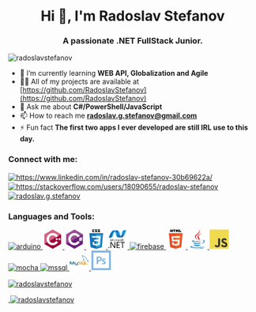 <h1 align="center">Hi 👋, I'm Radoslav Stefanov</h1>
<h3 align="center">A passionate .NET FullStack Junior.</h3>

<p align="left"> <img src="https://komarev.com/ghpvc/?username=radoslavstefanov&label=Profile%20views&color=0e75b6&style=flat" alt="radoslavstefanov" /> </p>

- 🌱 I’m currently learning **WEB API, Globalization and Agile**
- 👨‍💻 All of my projects are available at [https://github.com/RadoslavStefanov](https://github.com/RadoslavStefanov)
- 💬 Ask me about **C#/PowerShell/JavaScript**
- 📫 How to reach me **radoslav.g.stefanov@gmail.com**
- ⚡ Fun fact **The first two apps I ever developed are still IRL use to this day.**

<h3 align="left">Connect with me:</h3>
<p align="left">
<a href="https://www.linkedin.com/in/radoslav-stefanov-30b69622a/" target="blank"><img align="center" src="https://raw.githubusercontent.com/rahuldkjain/github-profile-readme-generator/master/src/images/icons/Social/linked-in-alt.svg" alt="https://www.linkedin.com/in/radoslav-stefanov-30b69622a/" height="30" width="40" /></a>
<a href="https://stackoverflow.com/users/https://stackoverflow.com/users/18090655/radoslav-stefanov" target="blank"><img align="center" src="https://raw.githubusercontent.com/rahuldkjain/github-profile-readme-generator/master/src/images/icons/Social/stack-overflow.svg" alt="https://stackoverflow.com/users/18090655/radoslav-stefanov" height="30" width="40" /></a>
<a href="https://instagram.com/radoslav.g.stefanov" target="blank"><img align="center" src="https://raw.githubusercontent.com/rahuldkjain/github-profile-readme-generator/master/src/images/icons/Social/instagram.svg" alt="radoslav.g.stefanov" height="30" width="40" /></a>
</p>

<h3 align="left">Languages and Tools:</h3>
<p align="left"> <a href="https://www.arduino.cc/" target="_blank" rel="noreferrer"> <img src="https://cdn.worldvectorlogo.com/logos/arduino-1.svg" alt="arduino" width="40" height="40"/> </a> <a href="https://www.w3schools.com/cpp/" target="_blank" rel="noreferrer"> <img src="https://raw.githubusercontent.com/devicons/devicon/master/icons/cplusplus/cplusplus-original.svg" alt="cplusplus" width="40" height="40"/> </a> <a href="https://www.w3schools.com/cs/" target="_blank" rel="noreferrer"> <img src="https://raw.githubusercontent.com/devicons/devicon/master/icons/csharp/csharp-original.svg" alt="csharp" width="40" height="40"/> </a> <a href="https://www.w3schools.com/css/" target="_blank" rel="noreferrer"> <img src="https://raw.githubusercontent.com/devicons/devicon/master/icons/css3/css3-original-wordmark.svg" alt="css3" width="40" height="40"/> </a> <a href="https://dotnet.microsoft.com/" target="_blank" rel="noreferrer"> <img src="https://raw.githubusercontent.com/devicons/devicon/master/icons/dot-net/dot-net-original-wordmark.svg" alt="dotnet" width="40" height="40"/> </a> <a href="https://firebase.google.com/" target="_blank" rel="noreferrer"> <img src="https://www.vectorlogo.zone/logos/firebase/firebase-icon.svg" alt="firebase" width="40" height="40"/> </a> <a href="https://www.w3.org/html/" target="_blank" rel="noreferrer"> <img src="https://raw.githubusercontent.com/devicons/devicon/master/icons/html5/html5-original-wordmark.svg" alt="html5" width="40" height="40"/> </a> <a href="https://www.java.com" target="_blank" rel="noreferrer"> <img src="https://raw.githubusercontent.com/devicons/devicon/master/icons/java/java-original.svg" alt="java" width="40" height="40"/> </a> <a href="https://developer.mozilla.org/en-US/docs/Web/JavaScript" target="_blank" rel="noreferrer"> <img src="https://raw.githubusercontent.com/devicons/devicon/master/icons/javascript/javascript-original.svg" alt="javascript" width="40" height="40"/> </a> <a href="https://mochajs.org" target="_blank" rel="noreferrer"> <img src="https://www.vectorlogo.zone/logos/mochajs/mochajs-icon.svg" alt="mocha" width="40" height="40"/> </a> <a href="https://www.microsoft.com/en-us/sql-server" target="_blank" rel="noreferrer"> <img src="https://www.svgrepo.com/show/303229/microsoft-sql-server-logo.svg" alt="mssql" width="40" height="40"/> </a> <a href="https://www.mysql.com/" target="_blank" rel="noreferrer"> <img src="https://raw.githubusercontent.com/devicons/devicon/master/icons/mysql/mysql-original-wordmark.svg" alt="mysql" width="40" height="40"/> </a> <a href="https://www.photoshop.com/en" target="_blank" rel="noreferrer"> <img src="https://raw.githubusercontent.com/devicons/devicon/master/icons/photoshop/photoshop-line.svg" alt="photoshop" width="40" height="40"/> </a> <a href="https://reactjs.org/" target="_blank" rel="noreferrer">

<p><img align="center" src="https://github-readme-stats.vercel.app/api/top-langs?username=radoslavstefanov&show_icons=true&locale=en&layout=compact" alt="radoslavstefanov" /></p>

<p>&nbsp;<img align="center" src="https://github-readme-stats.vercel.app/api?username=radoslavstefanov&show_icons=true&locale=en" alt="radoslavstefanov" /></p>

